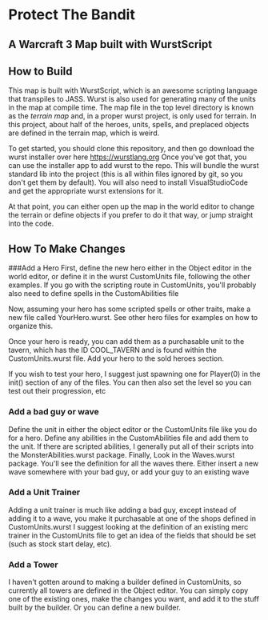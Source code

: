 Protect The Bandit
=========================================
A Warcraft 3 Map built with WurstScript
---------------------------------------

How to Build
------------
This map is built with WurstScript, which is an awesome scripting language that transpiles to JASS. Wurst is also used for generating many of the units in the map at compile time. The map file in the top level directory is known as the _terrain map_ and, in a proper wurst project, is only used for terrain. In this project, about half of the heroes, units, spells, and preplaced objects are defined in the terrain map, which is weird.

To get started, you should clone this repository, and then go download the wurst installer over here
https://wurstlang.org
Once you've got that, you can use the installer app to add wurst to the repo. This will bundle the wurst standard lib into the project (this is all within files ignored by git, so you don't get them by default).
You will also need to install VisualStudioCode and get the appropriate wurst extensions for it.

At that point, you can either open up the map in the world editor to change the terrain or define objects if you prefer to do it that way, or jump straight into the code.

How To Make Changes
-------------------
###Add a Hero
First, define the new hero either in the Object editor in the world editor, or define it in the wurst CustomUnits file, following the other examples.
If you go with the scripting route in CustomUnits, you'll probably also need to define spells in the CustomAbilities file

Now, assuming your hero has some scripted spells or other traits, make a new file called YourHero.wurst. See other hero files for examples on how to organize this.

Once your hero is ready, you can add them as a purchasable unit to the tavern, which has the ID COOL_TAVERN and is found within the CustomUnits.wurst file. Add your hero to the sold heroes section.

If you wish to test your hero, I suggest just spawning one for Player(0) in the init() section of any of the files. You can then also set the level so you can test out their progression, etc

### Add a bad guy or wave
Define the unit in either the object editor or the CustomUnits file like you do for a hero. Define any abilities in the CustomAbilities file and add them to the unit. If there are scripted abilities, I generally put all of their scripts into the MonsterAbilities.wurst package. 
Finally, Look in the Waves.wurst package. You'll see the definition for all the waves there. Either insert a new wave somewhere with your bad guy, or add your guy to an existing wave

### Add a Unit Trainer
Adding a unit trainer is much like adding a bad guy, except instead of adding it to a wave, you make it purchasable at one of the shops defined in CustomUnits.wurst
I suggest looking at the definition of an existing merc trainer in the CustomUnits file to get an idea of the fields that should be set (such as stock start delay, etc).

### Add a Tower
I haven't gotten around to making a builder defined in CustomUnits, so currently all towers are defined in the Object editor. You can simply copy one of the existing ones, make the changes you want, and add it to the stuff built by the builder. Or you can define a new builder.


